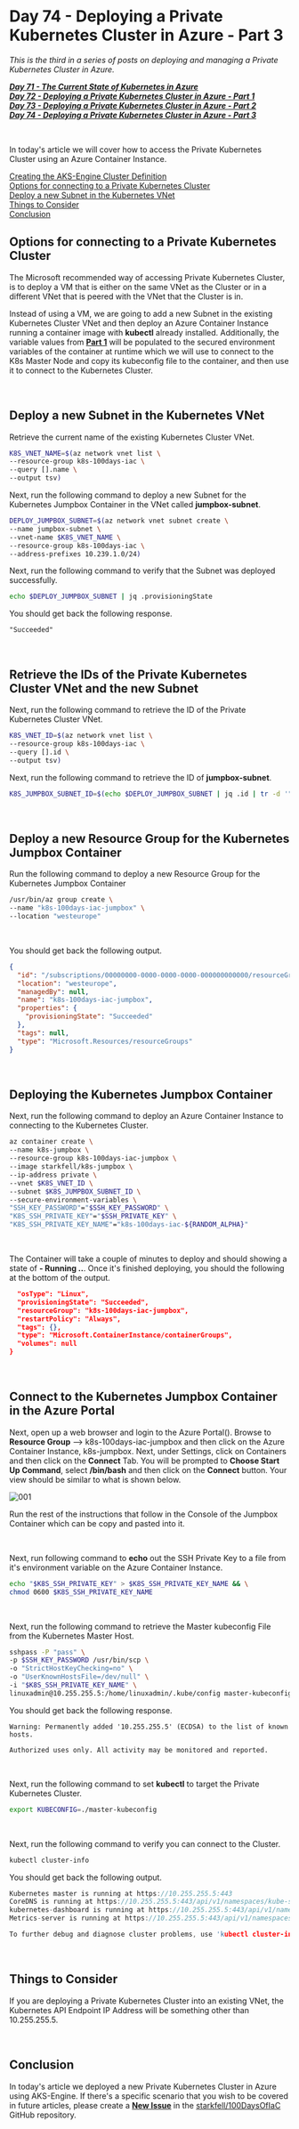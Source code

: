 # Day 74 - Deploying a Private Kubernetes Cluster in Azure - Part 3

*This is the third in a series of posts on deploying and managing a Private Kubernetes Cluster in Azure.*

***[Day 71 - The Current State of Kubernetes in Azure](./day.71.the.current.state.of.k8s.in.azure.md)***</br>
***[Day 72 - Deploying a Private Kubernetes Cluster in Azure - Part 1](./day.72.deploying.private.k8s.clusters.in.azure.001.md)***</br>
***[Day 73 - Deploying a Private Kubernetes Cluster in Azure - Part 2](./day.73.deploying.private.k8s.clusters.in.azure.002.md)***</br>
***[Day 74 - Deploying a Private Kubernetes Cluster in Azure - Part 3](./day.74.deploying.private.k8s.clusters.in.azure.003.md)***</br>

</br>

In today's article we will cover how to access the Private Kubernetes Cluster using an Azure Container Instance.

[Creating the AKS-Engine Cluster Definition](#creating-the-aks-engine-cluster-definition)</br>
[Options for connecting to a Private Kubernetes Cluster](#options-for-connecting-to-a-private-kubernetes-cluster)</br>
[Deploy a new Subnet in the Kubernetes VNet](#deploy-a-new-subnet-in-the-kubernetes-vnet)</br>
[Things to Consider](#things-to-consider)</br>
[Conclusion](#conclusion)</br>

## Options for connecting to a Private Kubernetes Cluster

The Microsoft recommended way of accessing Private Kubernetes Cluster, is to deploy a VM that is either on the same VNet as the Cluster or in a different VNet that is peered with the VNet that the Cluster is in.

Instead of using a VM, we are going to add a new Subnet in the existing Kubernetes Cluster VNet and then deploy an Azure Container Instance running a container image with **kubectl** already installed. Additionally, the variable values from **[Part 1](./day.72.deploying.private.k8s.clusters.in.azure.001.md)** will be populated to the secured environment variables of the container at runtime which we will use to connect to the K8s Master Node and copy its kubeconfig file to the container, and then use it to connect to the Kubernetes Cluster.

</br>

## Deploy a new Subnet in the Kubernetes VNet

Retrieve the current name of the existing Kubernetes Cluster VNet.

```bash
K8S_VNET_NAME=$(az network vnet list \
--resource-group k8s-100days-iac \
--query [].name \
--output tsv)
```

Next, run the following command to deploy a new Subnet for the Kubernetes Jumpbox Container in the VNet called **jumpbox-subnet**.

```bash
DEPLOY_JUMPBOX_SUBNET=$(az network vnet subnet create \
--name jumpbox-subnet \
--vnet-name $K8S_VNET_NAME \
--resource-group k8s-100days-iac \
--address-prefixes 10.239.1.0/24)
```

Next, run the following command to verify that the Subnet was deployed successfully.

```bash
echo $DEPLOY_JUMPBOX_SUBNET | jq .provisioningState
```

You should get back the following response.

```console
"Succeeded"
```

</br>

## Retrieve the IDs of the Private Kubernetes Cluster VNet and the new Subnet

Next, run the following command to retrieve the ID of the Private Kubernetes Cluster VNet.

```bash
K8S_VNET_ID=$(az network vnet list \
--resource-group k8s-100days-iac \
--query [].id \
--output tsv)
```

Next, run the following command to retrieve the ID of **jumpbox-subnet**.

```bash
K8S_JUMPBOX_SUBNET_ID=$(echo $DEPLOY_JUMPBOX_SUBNET | jq .id | tr -d '"')
```

</br>

## Deploy a new Resource Group for the Kubernetes Jumpbox Container

Run the following command to deploy a new Resource Group for the Kubernetes Jumpbox Container

```bash
/usr/bin/az group create \
--name "k8s-100days-iac-jumpbox" \
--location "westeurope"
```

</br>

You should get back the following output.

```json
{
  "id": "/subscriptions/00000000-0000-0000-0000-000000000000/resourceGroups/k8s-100days-iac-jumpbox",
  "location": "westeurope",
  "managedBy": null,
  "name": "k8s-100days-iac-jumpbox",
  "properties": {
    "provisioningState": "Succeeded"
  },
  "tags": null,
  "type": "Microsoft.Resources/resourceGroups"
}
```

</br>

## Deploying the Kubernetes Jumpbox Container

Next, run the following command to deploy an Azure Container Instance to connecting to the Kubernetes Cluster.

```bash
az container create \
--name k8s-jumpbox \
--resource-group k8s-100days-iac-jumpbox \
--image starkfell/k8s-jumpbox \
--ip-address private \
--vnet $K8S_VNET_ID \
--subnet $K8S_JUMPBOX_SUBNET_ID \
--secure-environment-variables \
"SSH_KEY_PASSWORD"="$SSH_KEY_PASSWORD" \
"K8S_SSH_PRIVATE_KEY"="$SSH_PRIVATE_KEY" \
"K8S_SSH_PRIVATE_KEY_NAME"="k8s-100days-iac-${RANDOM_ALPHA}"
```

</br>

The Container will take a couple of minutes to deploy and should showing a state of **- Running ..**. Once it's finished deploying, you should the following at the bottom of the output.

```json
  "osType": "Linux",
  "provisioningState": "Succeeded",
  "resourceGroup": "k8s-100days-iac-jumpbox",
  "restartPolicy": "Always",
  "tags": {},
  "type": "Microsoft.ContainerInstance/containerGroups",
  "volumes": null
}
```

</br>

## Connect to the Kubernetes Jumpbox Container in the Azure Portal

Next, open up a web browser and login to the Azure Portal(). Browse to **Resource Group** --> k8s-100days-iac-jumpbox and then click on the Azure Container Instance, k8s-jumpbox. Next, under Settings, click on Containers and then click on the **Connect** Tab. You will be prompted to **Choose Start Up Command**, select **/bin/bash** and then click on the **Connect** button. Your view should be similar to what is shown below.

![001](../images/day74/day.74.deploying.private.k8s.clusters.in.azure.part3.001.png)

Run the rest of the instructions that follow in the Console of the Jumpbox Container which can be copy and pasted into it.

</br>

Next, run following command to **echo** out the SSH Private Key to a file from it's environment variable on the Azure Container Instance.

```bash
echo "$K8S_SSH_PRIVATE_KEY" > $K8S_SSH_PRIVATE_KEY_NAME && \
chmod 0600 $K8S_SSH_PRIVATE_KEY_NAME
```

</br>

Next, run the following command to retrieve the Master kubeconfig File from the Kubernetes Master Host.

```bash
sshpass -P "pass" \
-p $SSH_KEY_PASSWORD /usr/bin/scp \
-o "StrictHostKeyChecking=no" \
-o "UserKnownHostsFile=/dev/null" \
-i "$K8S_SSH_PRIVATE_KEY_NAME" \
linuxadmin@10.255.255.5:/home/linuxadmin/.kube/config master-kubeconfig
```

You should get back the following response.

```console
Warning: Permanently added '10.255.255.5' (ECDSA) to the list of known hosts.

Authorized uses only. All activity may be monitored and reported.
```

</br>

Next, run the following command to set **kubectl** to target the Private Kubernetes Cluster.

```bash
export KUBECONFIG=./master-kubeconfig
```

</br>

Next, run the following command to verify you can connect to the Cluster.

```bash
kubectl cluster-info
```

You should get back the following output.

```c
Kubernetes master is running at https://10.255.255.5:443
CoreDNS is running at https://10.255.255.5:443/api/v1/namespaces/kube-system/services/kube-dns:dns/proxy
kubernetes-dashboard is running at https://10.255.255.5:443/api/v1/namespaces/kube-system/services/https:kubernetes-dashboard:/proxy
Metrics-server is running at https://10.255.255.5:443/api/v1/namespaces/kube-system/services/https:metrics-server:/proxy

To further debug and diagnose cluster problems, use 'kubectl cluster-info dump'.
```

</br>

## Things to Consider

If you are deploying a Private Kubernetes Cluster into an existing VNet, the Kubernetes API Endpoint IP Address will be something other than 10.255.255.5.



</br>

## Conclusion

In today's article we deployed a new Private Kubernetes Cluster in Azure using AKS-Engine. If there's a specific scenario that you wish to be covered in future articles, please create a **[New Issue](https://github.com/starkfell/100DaysOfIaC/issues)** in the [starkfell/100DaysOfIaC](https://github.com/starkfell/100DaysOfIaC/) GitHub repository.

